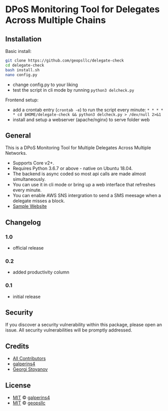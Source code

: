 # DPoS Monitoring Tool for Delegates Across Multiple Chains

## Installation

Basic install:
```sh
git clone https://github.com/geopsllc/delegate-check
cd delegate-check
bash install.sh
nano config.py
```
- change config.py to your liking
- test the script in cli mode by running ```python3 delcheck.py```

Frontend setup:
- add a crontab entry (```crontab -e```) to run the script every minute:
```* * * * * cd $HOME/delegate-check && python3 delcheck.py > /dev/null 2>&1```
- install and setup a webserver (apache/nginx) to serve folder web

## General

This is a DPoS Monitoring Tool for Multiple Delegates Across Multiple Networks.
- Supports Core v2+.
- Requires Python 3.6.7 or above - native on Ubuntu 18.04.
- The backend is async coded so most api calls are made almost simultaneously.
- You can use it in cli mode or bring up a web interface that refreshes every minute. 
- You can enable AWS SNS intergration to send a SMS meesage when a delegate misses a block.
- [Sample Website](http://dashboard.geops.net)

## Changelog
### 1.0

- official release

### 0.2

- added productivity column

### 0.1

- initial release

## Security

If you discover a security vulnerability within this package, please open an issue. All security vulnerabilities will be promptly addressed.

## Credits

- [All Contributors](../../contributors)
- [galperins4](https://github.com/galperins4)
- [Georgi Stoyanov](https://github.com/geopsllc)

## License

- [MIT](LICENSE) © [galperins4](https://github.com/galperins4)
- [MIT](LICENSE) © [geopsllc](https://github.com/geopsllc)

